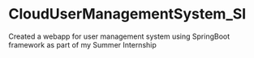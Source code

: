 # CloudUserManagementSystem_SI
Created a webapp for user management system using SpringBoot framework as part of my Summer Internship
